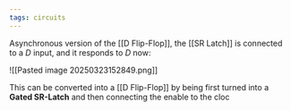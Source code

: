 ```yaml
---
tags: circuits
---
```

Asynchronous version of the [[D Flip-Flop]], the [[SR Latch]] is connected to a $D$ input, and it responds to $D$ now:

![[Pasted image 20250323152849.png]]

This can be converted into a [[D Flip-Flop]] by being first turned into a **Gated SR-Latch** and then connecting the enable to the cloc
